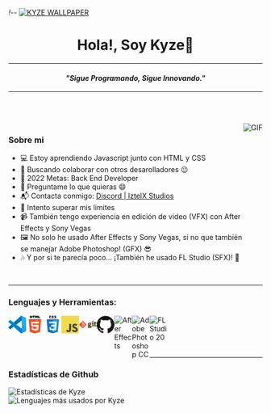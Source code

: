  *!*-- [![KYZE WALLPAPER](https://i.imgur.com/mbQRnvZ.png)](https://www.youtube.com/channel/UCgXE39DV4buInNxkIgDxaqg) 

<p>
  <h1 align="center"><b>Hola!, Soy Kyze👋</b></h1>
</p>

***

<p>
  <h4 align="center"><b><i>"Sigue Programando, Sigue Innovando."</i></b></h4>
</p>

***


<p align="center">
<br>
</p>

<br>

<img align="right" height="270px" alt="GIF" src="https://i.imgur.com/ZS48LJL.png" />

### Sobre mi
- 💻 Estoy aprendiendo Javascript junto con HTML y CSS
- 👯 Buscando colaborar con otros desarolladores :wink:
- 🥅 2022 Metas: Back End Developer
- 💬 Preguntame lo que quieras :smile:
- 📬 Contacta conmigo: [Discord | IztelX Studios](https://discord.gg/MBPsvcphGf)
- 🧗 Intento superar mis limites
- 📹 También tengo experiencia en edición de video (VFX) con After Effects y Sony Vegas
- 🖼 No solo he usado After Effects y Sony Vegas, si no que también se manejar Adobe Photoshop! (GFX) 😎
- 🎶 Y por si te parecía poco... ¡También he usado FL Studio (SFX)! 🤣

<br>

***

### Lenguajes y Herramientas: 

<img align="left" alt="Visual Studio Code" width="35px" src="https://raw.githubusercontent.com/github/explore/80688e429a7d4ef2fca1e82350fe8e3517d3494d/topics/visual-studio-code/visual-studio-code.png" />
<img align="left" alt="HTML5" width="35px" src="https://raw.githubusercontent.com/github/explore/80688e429a7d4ef2fca1e82350fe8e3517d3494d/topics/html/html.png" />
<img align="left" alt="CSS3" width="35px" src="https://raw.githubusercontent.com/github/explore/80688e429a7d4ef2fca1e82350fe8e3517d3494d/topics/css/css.png" />
<img align="left" alt="JavaScript" width="35px" src="https://raw.githubusercontent.com/github/explore/80688e429a7d4ef2fca1e82350fe8e3517d3494d/topics/javascript/javascript.png" />
<!-- <img align="left" alt="React" width="26px" src="https://raw.githubusercontent.com/github/explore/80688e429a7d4ef2fca1e82350fe8e3517d3494d/topics/react/react.png" />
<img align="left" alt="Node.js" width="26px" src="https://raw.githubusercontent.com/github/explore/80688e429a7d4ef2fca1e82350fe8e3517d3494d/topics/nodejs/nodejs.png" />
<img align="left" alt="SQL" width="35px" src="https://raw.githubusercontent.com/github/explore/80688e429a7d4ef2fca1e82350fe8e3517d3494d/topics/sql/sql.png" />
<img align="left" alt="MySQL" width="35px" src="https://raw.githubusercontent.com/github/explore/80688e429a7d4ef2fca1e82350fe8e3517d3494d/topics/mysql/mysql.png" />
<!--<img align="left" alt="MongoDB" width="26px" src="https://raw.githubusercontent.com/github/explore/80688e429a7d4ef2fca1e82350fe8e3517d3494d/topics/mongodb/mongodb.png" />-->
<img align="left" alt="Git" width="35px" src="https://raw.githubusercontent.com/github/explore/80688e429a7d4ef2fca1e82350fe8e3517d3494d/topics/git/git.png" />
<img align="left" alt="GitHub" width="35px" src="https://raw.githubusercontent.com/github/explore/78df643247d429f6cc873026c0622819ad797942/topics/github/github.png" />
<img align="left" alt="After Effects" width="35px" src="https://user-images.githubusercontent.com/53043542/151185719-b4c4adf8-a6d9-445c-b1b6-a8a5ce1e3322.png" />
<img align="left" alt="Adobe Photoshop CC" width="35px" src="https://user-images.githubusercontent.com/53043542/151185770-748957dd-19af-495e-9185-a966698db64d.png" />
<img align="left" alt="FL Studio 20" width="35px" src="https://static.wikia.nocookie.net/softwareprogramas-y-aplicaciones/images/0/0b/Flstudio.png/revision/latest?cb=20160301021919&path-prefix=es" />
<br>
<br>
<br>
<br>

***

### Estadísticas de Github

<img align="left" src="https://github-readme-stats.vercel.app/api?username=kyzeincode&&show_icons=true&include_all_commits=true&title_color=fff&icon_color=79ff97&text_color=efefef&bg_color=24292e" alt="Estadísticas de Kyze" width="60%">
  
<img src="https://github-readme-stats.vercel.app/api/top-langs/?username=kyzeincode&show_icons=true&hide_border=true&theme=radical" width="37%" alt="Lenguajes más usados por Kyze">
